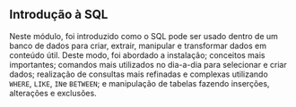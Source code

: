 ## Introdução à SQL

Neste módulo, foi introduzido como o SQL pode ser usado dentro de um banco de dados para criar, extrair, manipular e transformar dados em conteúdo útil. Deste modo, foi abordado a instalação; conceitos mais importantes; comandos mais utilizados no dia-a-dia para selecionar e criar dados; realização de consultas mais refinadas e complexas utilizando `WHERE`, `LIKE`, `IN`e `BETWEEN`; e manipulação de tabelas fazendo inserções, alterações e exclusões.
